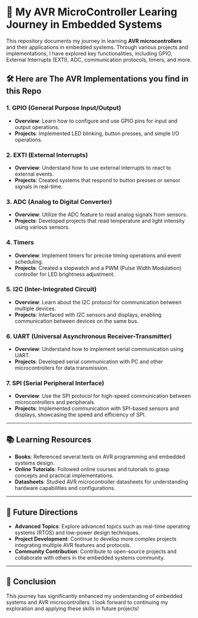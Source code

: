 # 🚀 My AVR MicroController Learing Journey in Embedded Systems

This repository documents my journey in learning **AVR microcontrollers** and their applications in embedded systems. Through various projects and implementations, I have explored key functionalities, including GPIO, External Interrupts (EXTI), ADC, communication protocols, timers, and more.

## 🛠️ Here are The AVR Implementations you find in this Repo

### 1. **GPIO (General Purpose Input/Output)**
- **Overview**: Learn how to configure and use GPIO pins for input and output operations.
- **Projects**: Implemented LED blinking, button presses, and simple I/O operations.

### 2. **EXTI (External Interrupts)**
- **Overview**: Understand how to use external interrupts to react to external events.
- **Projects**: Created systems that respond to button presses or sensor signals in real-time.

### 3. **ADC (Analog to Digital Converter)**
- **Overview**: Utilize the ADC feature to read analog signals from sensors.
- **Projects**: Developed projects that read temperature and light intensity using various sensors.

### 4. **Timers**
- **Overview**: Implement timers for precise timing operations and event scheduling.
- **Projects**: Created a stopwatch and a PWM (Pulse Width Modulation) controller for LED brightness adjustment.

### 5. **I2C (Inter-Integrated Circuit)**
- **Overview**: Learn about the I2C protocol for communication between multiple devices.
- **Projects**: Interfaced with I2C sensors and displays, enabling communication between devices on the same bus.

### 6. **UART (Universal Asynchronous Receiver-Transmitter)**
- **Overview**: Understand how to implement serial communication using UART.
- **Projects**: Developed serial communication with PC and other microcontrollers for data transmission.

### 7. **SPI (Serial Peripheral Interface)**
- **Overview**: Use the SPI protocol for high-speed communication between microcontrollers and peripherals.
- **Projects**: Implemented communication with SPI-based sensors and displays, showcasing the speed and efficiency of SPI.

---

## 📚 Learning Resources

- **Books**: Referenced several texts on AVR programming and embedded systems design.
- **Online Tutorials**: Followed online courses and tutorials to grasp concepts and practical implementations.
- **Datasheets**: Studied AVR microcontroller datasheets for understanding hardware capabilities and configurations.

---

## 📝 Future Directions

- **Advanced Topics**: Explore advanced topics such as real-time operating systems (RTOS) and low-power design techniques.
- **Project Development**: Continue to develop more complex projects integrating multiple AVR features and protocols.
- **Community Contribution**: Contribute to open-source projects and collaborate with others in the embedded systems community.

---

## 🌟 Conclusion

This journey has significantly enhanced my understanding of embedded systems and AVR microcontrollers. I look forward to continuing my exploration and applying these skills in future projects!
